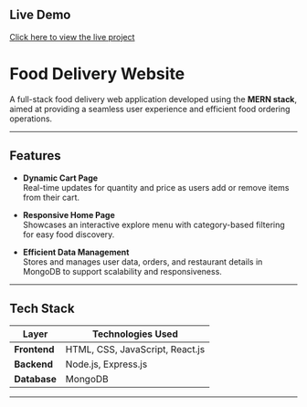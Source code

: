 ##  Live Demo
[Click here to view the live project](https://your-render-url.onrender.com)


#  Food Delivery Website

A full-stack food delivery web application developed using the **MERN stack**, aimed at providing a seamless user experience and efficient food ordering operations.

---

##  Features

-  **Dynamic Cart Page**  
  Real-time updates for quantity and price as users add or remove items from their cart.

-  **Responsive Home Page**  
  Showcases an interactive explore menu with category-based filtering for easy food discovery.

-  **Efficient Data Management**  
  Stores and manages user data, orders, and restaurant details in MongoDB to support scalability and responsiveness.

---

##  Tech Stack

| Layer        | Technologies Used                        |
|--------------|-------------------------------------------|
| **Frontend** | HTML, CSS, JavaScript, React.js           |
| **Backend**  | Node.js, Express.js                       |
| **Database** | MongoDB                                   |

---


